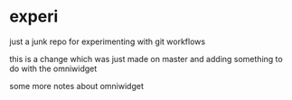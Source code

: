 experi
======

just a junk repo for experimenting with git workflows

this is a change which was just made on master
and adding something to do with the omniwidget

some more notes about omniwidget
